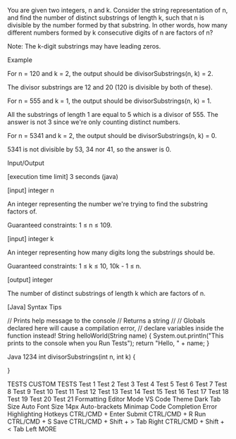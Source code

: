 You are given two integers, n and k. Consider the string representation of n, and find the number of distinct substrings of length k, such that n is divisible by the number formed by that substring. In other words, how many different numbers formed by k consecutive digits of n are factors of n?

Note: The k-digit substrings may have leading zeros.

Example

For n = 120 and k = 2, the output should be divisorSubstrings(n, k) = 2.

The divisor substrings are 12 and 20 (120 is divisible by both of these).

For n = 555 and k = 1, the output should be divisorSubstrings(n, k) = 1.

All the substrings of length 1 are equal to 5 which is a divisor of 555. The answer is not 3 since we're only counting distinct numbers.

For n = 5341 and k = 2, the output should be divisorSubstrings(n, k) = 0.

5341 is not divisible by 53, 34 nor 41, so the answer is 0.

Input/Output

[execution time limit] 3 seconds (java)

[input] integer n

An integer representing the number we're trying to find the substring factors of.

Guaranteed constraints:
1 ≤ n ≤ 109.

[input] integer k

An integer representing how many digits long the substrings should be.

Guaranteed constraints:
1 ≤ k ≤ 10,
10k - 1 ≤ n.

[output] integer

The number of distinct substrings of length k which are factors of n.

[Java] Syntax Tips

// Prints help message to the console
// Returns a string
// 
// Globals declared here will cause a compilation error,
// declare variables inside the function instead!
String helloWorld(String name) {
    System.out.println("This prints to the console when you Run Tests");
    return "Hello, " + name;
}

Java
1234
int divisorSubstrings(int n, int k) {

}

TESTS
CUSTOM TESTS
Test 1
Test 2
Test 3
Test 4
Test 5
Test 6
Test 7
Test 8
Test 9
Test 10
Test 11
Test 12
Test 13
Test 14
Test 15
Test 16
Test 17
Test 18
Test 19
Test 20
Test 21
Formatting
Editor Mode
VS Code
Theme
Dark
Tab Size
Auto
Font Size
14px
Auto-brackets
Minimap
Code Completion
Error Highlighting
Hotkeys
CTRL/CMD + Enter
Submit
CTRL/CMD + R
Run
CTRL/CMD + S
Save
CTRL/CMD + Shift + >
Tab Right
CTRL/CMD + Shift + <
Tab Left
MORE
